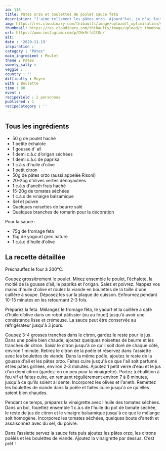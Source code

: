 ```yaml
---
id: 118
title: Pâtes orzo et boulettes de poulet sauce feta 
description: "J'aime tellement les pâtes orzo. Ajourd'hui, je n'ai fait avec des boulettes de poulet maison."
img: https://res.cloudinary.com/thibaults/image/upload/t_optimisation/v1605888881/Recipes/20201119_orzo_boulettes_feta.jpg
thumbnail: https://res.cloudinary.com/thibaults/image/upload/t_thumbnail_josie/v1605888881/Recipes/20201119_orzo_boulettes_feta.jpg
url: https://www.instagram.com/p/CHx9rfdJtOn/
alt: 
date : '2020-11-19'
inspiration : 
category : "Pâtes"
main_ingredient : Poulet
theme : Pâtes
sweety_salty : 
veggie : 
country : ''
difficulty : Moyen
with : Boulette
time : 80
event :
recipeYield : 2 personnes
published : 1
recipeCategory : ''
---
```


## Tous les ingrédients
 - 50 g de poulet haché
 - 1 petite échalote
 - 1 gousse d' ail
 - 1 demi c.à.c d’origan séchées
 - 1 demi c.à.c de paprika
 - 1 c.à.s d'huile d'olive
 - 1 petit citron
 - 50g de pâtes orzo (aussi appelée Risoni)
 - 20-25g d'olives vertes dénoyautées
 - 1 c.à.s d'aneth frais haché
 - 15-20g de tomates séchées
 - 1 c.à.s de vinaigre balsamique
 - Sel et poivre
 - Quelques noisettes de beurre salé
 - Quelques branches de romarin pour la décoration

Pour la sauce :
 - 75g de fromage feta
 - 15g de yogourt grec nature
 - 1 c.à.c d'huile d'olive

## La recette détaillée
Préchauffez le four à 200°C.

Coupez grossièrement le poulet. Mixez ensemble le poulet, l’échalote, la moitié de la gousse d’ail, le paprika et l'origan. Salez et poivrez. Nappez vos mains d'huile d'olive et roulez la viande en boulettes de la taille d'une cuillère à soupe. Déposez les sur la plaque de cuisson. Enfournez pendant 10-15 minutes en les retournant 2-3 fois. 

Préparez la feta. Mélangez le fromage fêta, le yaourt et la cuillère a café d’huile d’olive dans un robot pâtissier (ou au fouet) jusqu'à avoir une consistance lisse et crémeuse. La sauce peut être conservée au réfrigérateur jusqu'à 3 jours.

Coupez 3-4 grosses tranches dans le citron, gardez le reste pour le jus. Dans une poêle bien chaude, ajoutez quelques noisettes de beurre et les tranches de citron. Saisir le citron jusqu'à ce qu'il soit doré de chaque côté, environ 1 minute. Retirez le citron de la poêle et réservez dans l'assiette avec les boulettes de viande. Dans la même poêle, ajoutez le reste de la gousse d'ail et les pâtes orzo. Faites cuire jusqu'à ce que l'ail soit parfumé et les pâtes grillées, environ 2-3 minutes. Ajoutez 1 petit verre d'eau et le jus d’un demi citron (gardez-en un peu pour la vinaigrette). Portez à ébullition à feu vif et faites cuire, en remuant régulièrement environ 7 à 8 minutes, jusqu'à ce qu'ils soient al dente. Incorporez les olives et l'aneth. Remettez les boulettes de viande dans la poêle et faites cuire jusqu'à ce qu'elles soient bien chaudes.

Pendant ce temps, préparez la vinaigrette avec l’huile des tomates séchées. Dans un bol, fouettez ensemble 1 c.à.s de l'huile du pot de tomate séchée, le reste de jus de citron et le vinaigre balsamique jusqu'à ce que le mélange soit homogène. Incorporez les tomates séchées, quelques bouts d'aneth et assaisonnez avec du sel, du poivre.

Dans l’assiette servez la sauce feta puis ajoutez les pâtes orzo, les citrons poêlés et les boulettes de viande. Ajoutez la vinaigrette par dessus. C’est prêt !